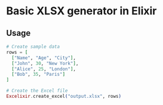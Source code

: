 # Basic XLSX generator in Elixir

## Usage

```elixir
# Create sample data
rows = [
  ["Name", "Age", "City"],
  ["John", 30, "New York"],
  ["Alice", 25, "London"],
  ["Bob", 35, "Paris"]
]

# Create the Excel file
Excelixir.create_excel("output.xlsx", rows)
```